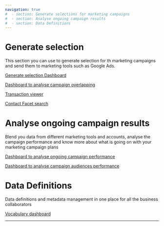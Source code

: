 ```yaml
---
navigation: true
#  - section: Generate selections for marketing campaigns
#  - section: Analyse ongoing campaign results
#  - section: Data Definitions
---
```


# Generate selection

This section you can use to generate selection for th marketing campaigns and send them to marketing tools such as Google Ads.

[Generate selection Dashboard](https://crystalloids.eu.looker.com/dashboards/56)

[Dashboard to analyse campaign overlapping]()

[Transaction viewer]()

[Contact Facet search]()

# Analyse ongoing campaign results

Blend you data from different marketing tools and accounts, analyse the campaign performance and know more about what is going on with your marketing campaign plans

[Dashboard to analyse ongoing campaign performance](https://crystalloids.eu.looker.com/dashboards/64)

[Dashboard to analyse campaign audiences performance]()

# Data Definitions

Data definitions and metadata management in one place for all the business collaborators

[Vocabulary dashboard](https://crystalloids.eu.looker.com/dashboards/58)

---
